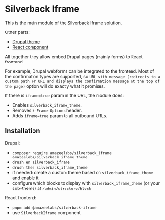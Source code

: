 # Silverback Iframe

This is the main module of the Silverback Iframe solution.

Other parts:

- [Drupal theme](../silverback_iframe_theme)
- [React component](../../../npm/@amazeelabs/silverback-iframe)

All together they allow embed Drupal pages (mainly forms) to React frontend.

For example, Drupal webforms can be integrated to the frontend. Most of the
confirmation types are supported, so
`URL with message (redirects to a custom path or URL and displays the confirmation message at the top of the page)`
option will do exactly what it promises.

If there is `iframe=true` param in the URL, the module does:

- Enables `silverback_iframe_theme`.
- Removes `X-Frame-Options` header.
- Adds `iframe=true` param to all outbound URLs.

## Installation

Drupal:

- `composer require amazeelabs/silverback_iframe amazeelabs/silverback_iframe_theme`
- `drush en silverback_iframe`
- `drush then silverback_iframe_theme`
- if needed: create a custom theme based on `silverback_iframe_theme` and enable
  it
- configure which blocks to display with `silverback_iframe_theme` (or your
  sub-theme) at `/admin/structure/block`

React frontend:

- `pnpm add @amazeelabs/silverback-iframe`
- use `SilverbackIframe` component
